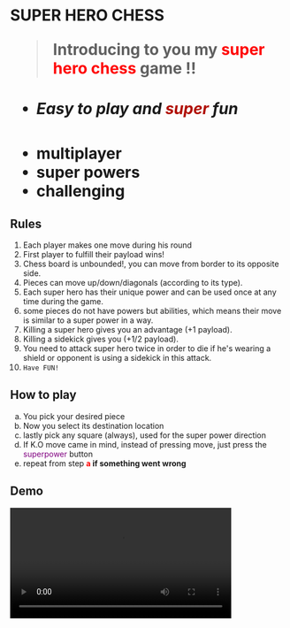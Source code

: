 ﻿**<h1>SUPER HERO CHESS**

> Introducing to you my <font color="red">super hero chess </font>game !!
 - <h5>Easy to play and <font color="blue;">super</font> fun </h5>
 - multiplayer
 - super powers
 - challenging  

## Rules

 1. Each player makes one move during his round
 2. First player to fulfill their payload wins!
 3. Chess board is unbounded!, you can move from border to its opposite side.
 4. Pieces can move up/down/diagonals (according to its type).
 5. Each super hero has their unique power and can be used  once at any time during the game.
 6. some pieces do not have powers but abilities, which means their move is similar to a super power in a way.
 7. Killing a super hero gives you an advantage (+1 payload).
 8. Killing a sidekick gives you (+1/2 payload).
 9. You need to attack super hero twice in order to die if he's wearing a shield or opponent is using a sidekick in this attack.
 10. `Have FUN!`
 
## How to play
<ol type="a">
<li>You pick your desired piece
<li>Now you select its destination location
<li>lastly pick any square (always), used for the super power direction
<li>If K.O move came in mind, instead of pressing move, just press the <font color="purple">superpower</font> button
<li>repeat from step <font color="red"><strong>a</font> if something went wrong
</ol>

## Demo
<video width="400" controls>
<source src="demo.wmv" type="video/mp4">
  Your browser does not support HTML5 video.
  </video>




